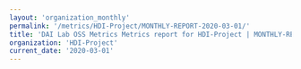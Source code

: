 ```yaml
---
layout: 'organization_monthly'
permalink: '/metrics/HDI-Project/MONTHLY-REPORT-2020-03-01/'
title: 'DAI Lab OSS Metrics Metrics report for HDI-Project | MONTHLY-REPORT-2020-03-01'
organization: 'HDI-Project'
current_date: '2020-03-01'
---
```

